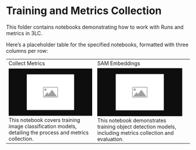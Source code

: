 # Training and Metrics Collection

This folder contains notebooks demonstrating how to work with Runs and metrics in 3LC.

Here’s a placeholder table for the specified notebooks, formatted with three columns per row:

|  |  |  |
|------------|------------|------------|
| Collect Metrics | SAM Embeddings |  |
| [![train-image-classification](../images/placeholder.png)](train-image-classification.ipynb) <br> This notebook covers training image classification models, detailing the process and metrics collection. | [![train-object-detection](../images/placeholder.png)](train-object-detection.ipynb) <br> This notebook demonstrates training object detection models, including metrics collection and evaluation. ||

